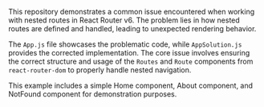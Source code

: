 This repository demonstrates a common issue encountered when working with nested routes in React Router v6. The problem lies in how nested routes are defined and handled, leading to unexpected rendering behavior.

The `App.js` file showcases the problematic code, while `AppSolution.js` provides the corrected implementation.  The core issue involves ensuring the correct structure and usage of the `Routes` and `Route` components from `react-router-dom` to properly handle nested navigation.

This example includes a simple Home component, About component, and NotFound component for demonstration purposes.